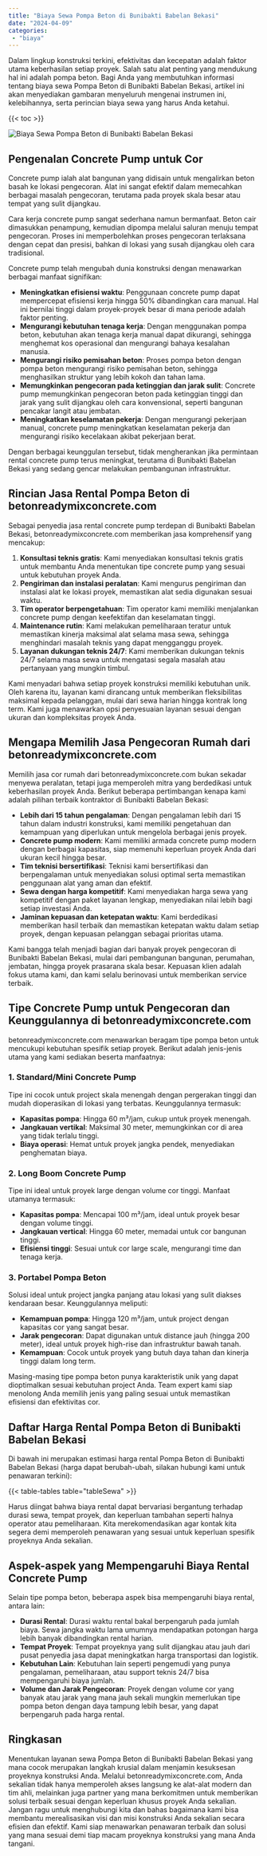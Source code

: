 ```yaml
---
title: "Biaya Sewa Pompa Beton di Bunibakti Babelan Bekasi"
date: "2024-04-09"
categories: 
 - "biaya"
---
```


Dalam lingkup konstruksi terkini, efektivitas dan kecepatan adalah faktor utama keberhasilan setiap proyek. Salah satu alat penting yang mendukung hal ini adalah pompa beton. Bagi Anda yang membutuhkan informasi tentang biaya sewa Pompa Beton di Bunibakti Babelan Bekasi, artikel ini akan menyediakan gambaran menyeluruh mengenai instrumen ini, kelebihannya, serta perincian biaya sewa yang harus Anda ketahui.

{{< toc >}}

![Biaya Sewa Pompa Beton di Bunibakti Babelan Bekasi](https://betoncor8.github.io/pump/concrete-pump%20(19).png)

## Pengenalan Concrete Pump untuk Cor

Concrete pump ialah alat bangunan yang didisain untuk mengalirkan beton basah ke lokasi pengecoran. Alat ini sangat efektif dalam memecahkan berbagai masalah pengecoran, terutama pada proyek skala besar atau tempat yang sulit dijangkau.

Cara kerja concrete pump sangat sederhana namun bermanfaat. Beton cair dimasukkan penampung, kemudian dipompa melalui saluran menuju tempat pengecoran. Proses ini memperbolehkan proses pengecoran terlaksana dengan cepat dan presisi, bahkan di lokasi yang susah dijangkau oleh cara tradisional.

Concrete pump telah mengubah dunia konstruksi dengan menawarkan berbagai manfaat signifikan:

- **Meningkatkan efisiensi waktu**: Penggunaan concrete pump dapat mempercepat efisiensi kerja hingga 50% dibandingkan cara manual. Hal ini bernilai tinggi dalam proyek-proyek besar di mana periode adalah faktor penting.
- **Mengurangi kebutuhan tenaga kerja**: Dengan menggunakan pompa beton, kebutuhan akan tenaga kerja manual dapat dikurangi, sehingga menghemat kos operasional dan mengurangi bahaya kesalahan manusia.
- **Mengurangi risiko pemisahan beton**: Proses pompa beton dengan pompa beton mengurangi risiko pemisahan beton, sehingga menghasilkan struktur yang lebih kokoh dan tahan lama.
- **Memungkinkan pengecoran pada ketinggian dan jarak sulit**: Concrete pump memungkinkan pengecoran beton pada ketinggian tinggi dan jarak yang sulit dijangkau oleh cara konvensional, seperti bangunan pencakar langit atau jembatan.
- **Meningkatkan keselamatan pekerja**: Dengan mengurangi pekerjaan manual, concrete pump meningkatkan keselamatan pekerja dan mengurangi risiko kecelakaan akibat pekerjaan berat.

Dengan berbagai keunggulan tersebut, tidak mengherankan jika permintaan rental concrete pump terus meningkat, terutama di Bunibakti Babelan Bekasi yang sedang gencar melakukan pembangunan infrastruktur.

## Rincian Jasa Rental Pompa Beton di betonreadymixconcrete.com

Sebagai penyedia jasa rental concrete pump terdepan di Bunibakti Babelan Bekasi, betonreadymixconcrete.com memberikan jasa komprehensif yang mencakup:

1. **Konsultasi teknis gratis**: Kami menyediakan konsultasi teknis gratis untuk membantu Anda menentukan tipe concrete pump yang sesuai untuk kebutuhan proyek Anda.
2. **Pengiriman dan instalasi peralatan**: Kami mengurus pengiriman dan instalasi alat ke lokasi proyek, memastikan alat sedia digunakan sesuai waktu.
3. **Tim operator berpengetahuan**: Tim operator kami memiliki menjalankan concrete pump dengan keefektifan dan keselamatan tinggi.
4. **Maintenance rutin**: Kami melakukan pemeliharaan teratur untuk memastikan kinerja maksimal alat selama masa sewa, sehingga menghindari masalah teknis yang dapat mengganggu proyek.
5. **Layanan dukungan teknis 24/7**: Kami memberikan dukungan teknis 24/7 selama masa sewa untuk mengatasi segala masalah atau pertanyaan yang mungkin timbul.

Kami menyadari bahwa setiap proyek konstruksi memiliki kebutuhan unik. Oleh karena itu, layanan kami dirancang untuk memberikan fleksibilitas maksimal kepada pelanggan, mulai dari sewa harian hingga kontrak long term. Kami juga menawarkan opsi penyesuaian layanan sesuai dengan ukuran dan kompleksitas proyek Anda.

## Mengapa Memilih Jasa Pengecoran Rumah dari betonreadymixconcrete.com

Memilih jasa cor rumah dari betonreadymixconcrete.com bukan sekadar menyewa peralatan, tetapi juga memperoleh mitra yang berdedikasi untuk keberhasilan proyek Anda. Berikut beberapa pertimbangan kenapa kami adalah pilihan terbaik kontraktor di Bunibakti Babelan Bekasi:

- **Lebih dari 15 tahun pengalaman**: Dengan pengalaman lebih dari 15 tahun dalam industri konstruksi, kami memiliki pengetahuan dan kemampuan yang diperlukan untuk mengelola berbagai jenis proyek.
- **Concrete pump modern**: Kami memiliki armada concrete pump modern dengan berbagai kapasitas, siap memenuhi keperluan proyek Anda dari ukuran kecil hingga besar.
- **Tim teknisi bersertifikasi**: Teknisi kami bersertifikasi dan berpengalaman untuk menyediakan solusi optimal serta memastikan penggunaan alat yang aman dan efektif.
- **Sewa dengan harga kompetitif**: Kami menyediakan harga sewa yang kompetitif dengan paket layanan lengkap, menyediakan nilai lebih bagi setiap investasi Anda.
- **Jaminan kepuasan dan ketepatan waktu**: Kami berdedikasi memberikan hasil terbaik dan memastikan ketepatan waktu dalam setiap proyek, dengan kepuasan pelanggan sebagai prioritas utama.

Kami bangga telah menjadi bagian dari banyak proyek pengecoran di Bunibakti Babelan Bekasi, mulai dari pembangunan bangunan, perumahan, jembatan, hingga proyek prasarana skala besar. Kepuasan klien adalah fokus utama kami, dan kami selalu berinovasi untuk memberikan service terbaik.

## Tipe Concrete Pump untuk Pengecoran dan Keunggulannya di betonreadymixconcrete.com

betonreadymixconcrete.com menawarkan beragam tipe pompa beton untuk mencukupi kebutuhan spesifik setiap proyek. Berikut adalah jenis-jenis utama yang kami sediakan beserta manfaatnya:

### 1\. Standard/Mini Concrete Pump

Tipe ini cocok untuk project skala menengah dengan pergerakan tinggi dan mudah dioperasikan di lokasi yang terbatas. Keunggulannya termasuk:

- **Kapasitas pompa**: Hingga 60 m³/jam, cukup untuk proyek menengah.
- **Jangkauan vertikal**: Maksimal 30 meter, memungkinkan cor di area yang tidak terlalu tinggi.
- **Biaya operasi**: Hemat untuk proyek jangka pendek, menyediakan penghematan biaya.

### 2\. Long Boom Concrete Pump

Tipe ini ideal untuk proyek large dengan volume cor tinggi. Manfaat utamanya termasuk:

- **Kapasitas pompa**: Mencapai 100 m³/jam, ideal untuk proyek besar dengan volume tinggi.
- **Jangkauan vertical**: Hingga 60 meter, memadai untuk cor bangunan tinggi.
- **Efisiensi tinggi**: Sesuai untuk cor large scale, mengurangi time dan tenaga kerja.

### 3\. Portabel Pompa Beton

Solusi ideal untuk project jangka panjang atau lokasi yang sulit diakses kendaraan besar. Keunggulannya meliputi:

- **Kemampuan pompa**: Hingga 120 m³/jam, untuk project dengan kapasitas cor yang sangat besar.
- **Jarak pengecoran**: Dapat digunakan untuk distance jauh (hingga 200 meter), ideal untuk proyek high-rise dan infrastruktur bawah tanah.
- **Kemampuan**: Cocok untuk proyek yang butuh daya tahan dan kinerja tinggi dalam long term.

Masing-masing tipe pompa beton punya karakteristik unik yang dapat dioptimalkan sesuai kebutuhan project Anda. Team expert kami siap menolong Anda memilih jenis yang paling sesuai untuk memastikan efisiensi dan efektivitas cor.

## Daftar Harga Rental Pompa Beton di Bunibakti Babelan Bekasi

Di bawah ini merupakan estimasi harga rental Pompa Beton di Bunibakti Babelan Bekasi (harga dapat berubah-ubah, silakan hubungi kami untuk penawaran terkini):

{{< table-tables table="tableSewa" >}}

Harus diingat bahwa biaya rental dapat bervariasi bergantung terhadap durasi sewa, tempat proyek, dan keperluan tambahan seperti halnya operator atau pemeliharaan. Kita merekomendasikan agar kontak kita segera demi memperoleh penawaran yang sesuai untuk keperluan spesifik proyeknya Anda sekalian.

## Aspek-aspek yang Mempengaruhi Biaya Rental Concrete Pump

Selain tipe pompa beton, beberapa aspek bisa mempengaruhi biaya rental, antara lain:

- **Durasi Rental**: Durasi waktu rental bakal berpengaruh pada jumlah biaya. Sewa jangka waktu lama umumnya mendapatkan potongan harga lebih banyak dibandingkan rental harian.
- **Tempat Proyek**: Tempat proyeknya yang sulit dijangkau atau jauh dari pusat penyedia jasa dapat meningkatkan harga transportasi dan logistik.
- **Kebutuhan Lain**: Kebutuhan lain seperti pengemudi yang punya pengalaman, pemeliharaan, atau support teknis 24/7 bisa mempengaruhi biaya jumlah.
- **Volume dan Jarak Pengecoran**: Proyek dengan volume cor yang banyak atau jarak yang mana jauh sekali mungkin memerlukan tipe pompa beton dengan daya tampung lebih besar, yang dapat berpengaruh pada harga rental.

## Ringkasan

Menentukan layanan sewa Pompa Beton di Bunibakti Babelan Bekasi yang mana cocok merupakan langkah krusial dalam menjamin kesuksesan proyeknya konstruksi Anda. Melalui betonreadymixconcrete.com, Anda sekalian tidak hanya memperoleh akses langsung ke alat-alat modern dan tim ahli, melainkan juga partner yang mana berkomitmen untuk memberikan solusi terbaik sesuai dengan keperluan khusus proyek Anda sekalian. Jangan ragu untuk menghubungi kita dan bahas bagaimana kami bisa membantu merealisasikan visi dan misi konstruksi Anda sekalian secara efisien dan efektif. Kami siap menawarkan penawaran terbaik dan solusi yang mana sesuai demi tiap macam proyeknya konstruksi yang mana Anda tangani.
